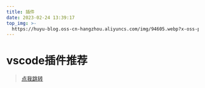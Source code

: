 ```yaml
---
title: 插件
date: 2023-02-24 13:39:17
top_img: >-
  https://huyu-blog.oss-cn-hangzhou.aliyuncs.com/img/94605.webp?x-oss-process=style/huyu
---
```

# vscode插件推荐

> [点我跳转](https://www.huyu001.top/posts/12458.html)
